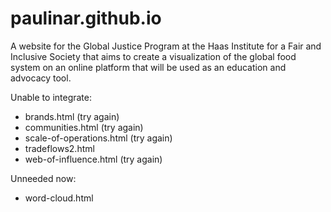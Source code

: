 paulinar.github.io
==================

A website for the Global Justice Program at the Haas Institute for a Fair and Inclusive Society that aims to create a visualization of the global food system on an online platform that will be used as an education and advocacy tool.

Unable to integrate:

- brands.html (try again)
- communities.html (try again)
- scale-of-operations.html (try again)
- tradeflows2.html
- web-of-influence.html (try again)

Unneeded now:

- word-cloud.html